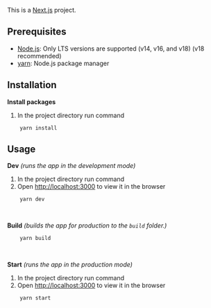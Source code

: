 This is a [Next.js](https://nextjs.org/) project.

## Prerequisites

- [Node.js](https://nodejs.org/en): Only LTS versions are supported (v14, v16, and v18) (v18 recommended)
- [yarn](https://yarnpkg.com/getting-started/install): Node.js package manager

## Installation

**Install packages**

1. In the project directory run command

```shell
    yarn install
```

## Usage

**Dev** _(runs the app in the development mode)_

1. In the project directory run command
2. Open [http://localhost:3000](http://localhost:3000) to view it in the browser

```shell
    yarn dev
```

&nbsp;

**Build** _(builds the app for production to the `build` folder.)_

```shell
    yarn build
```

&nbsp;

**Start** _(runs the app in the production mode)_

1. In the project directory run command
2. Open [http://localhost:3000](http://localhost:3000) to view it in the browser

```shell
    yarn start
```
